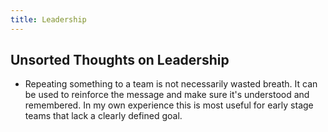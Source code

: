 ```yaml
---
title: Leadership
---
```

## Unsorted Thoughts on Leadership

- Repeating something to a team is not necessarily wasted breath. It can be used to reinforce the message and make sure it's understood and remembered. In my own experience this is most useful for early stage teams that lack a clearly defined goal.